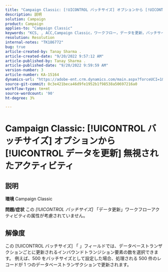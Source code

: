 ```yaml
---
title: "Campaign Classic: [!UICONTROL バッチサイズ] オプションから [!UICONTROL データを更新] アクティビティ無視"
description: 説明
solution: Campaign
product: Campaign
applies-to: "Campaign Classic"
keywords: "KCS, , ACC,Campaign Classic，ワークフロー，データを更新，バッチサイズ"
resolution: Resolution
internal-notes: "TK186772"
bug: true
article-created-by: Tanay Sharma .
article-created-date: "9/20/2022 9:57:12 AM"
article-published-by: Tanay Sharma .
article-published-date: "9/20/2022 9:59:59 AM"
version-number: 3
article-number: KA-15164
dynamics-url: "https://adobe-ent.crm.dynamics.com/main.aspx?forceUCI=1&pagetype=entityrecord&etn=knowledgearticle&id=e9123394-ca38-ed11-9db1-002248086735"
source-git-commit: 0c3e421beca46d9fe1952b1f98538a50697216a0
workflow-type: tm+mt
source-wordcount: '90'
ht-degree: 3%

---
```


# Campaign Classic: [!UICONTROL バッチサイズ] オプションから [!UICONTROL データを更新] 無視されたアクティビティ

## 説明

<b>環境</b>
Campaign Classic


<b>問題/症状</b>
この *[!UICONTROL バッチサイズ]* 「データ更新」ワークフローアクティビティの属性が考慮されていません。




## 解像度


この [!UICONTROL バッチサイズ] 「 」フィールドでは、データベーストランザクションごとに更新されるインバウンドトランジション要素の数を選択できます。 例えば、500 をバッチサイズとして設定した場合、処理される 500 件のレコードが 1 つのデータベーストランザクションで更新されます。


